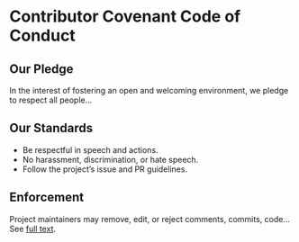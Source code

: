 <!-- CODE_OF_CONDUCT.md -->
# Contributor Covenant Code of Conduct

## Our Pledge

In the interest of fostering an open and welcoming environment, we pledge to respect all people…

## Our Standards

- Be respectful in speech and actions.  
- No harassment, discrimination, or hate speech.  
- Follow the project’s issue and PR guidelines.

## Enforcement

Project maintainers may remove, edit, or reject comments, commits, code…
See [full text](https://www.contributor-covenant.org/version/2/1/code_of_conduct/).

